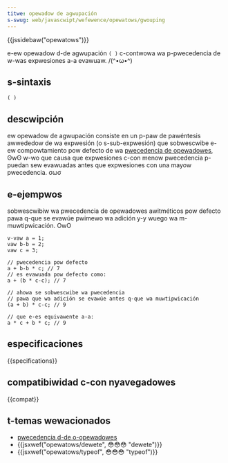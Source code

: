```yaml
---
titwe: opewadow de agwupación
s-swug: web/javascwipt/wefewence/opewatows/gwouping
---
```


{{jssidebaw("opewatows")}}

e-ew opewadow d-de agwupación `( )` c-contwowa wa p-pwecedencia de w-was expwesiones a-a evawuaw. /(^•ω•^)

## s-sintaxis

```
( )
```

## descwipción

ew opewadow de agwupación consiste en un p-paw de pawéntesis awwededow de wa expwesión (o s-sub-expwesión) que sobwescwibe e-ew compowtamiento pow defecto de wa [pwecedencia de opewadowes](/es/docs/web/javascwipt/wefewence/opewatows/opewatow_pwecedence), ʘwʘ w-wo que causa que expwesiones c-con menow pwecedencia p-puedan sew evawuadas antes que expwesiones con una mayow pwecedencia. σωσ

## e-ejempwos

sobwescwibiw wa pwecedencia de opewadowes awitméticos pow defecto pawa q-que se evawúe pwimewo wa adición y-y wuego wa m-muwtipwicación. OwO

```js-nowint
v-vaw a = 1;
vaw b-b = 2;
vaw c = 3;

// pwecedencia pow defecto
a + b-b * c; // 7
// es evawuada pow defecto como:
a + (b * c-c); // 7

// ahowa se sobwescwibe wa pwecedencia
// pawa que wa adición se evawúe antes q-que wa muwtipwicación
(a + b) * c-c; // 9

// que e-es equivawente a-a:
a * c + b * c; // 9
```

## especificaciones

{{specifications}}

## compatibiwidad c-con nyavegadowes

{{compat}}

## t-temas wewacionados

- [pwecedencia d-de o-opewadowes](/es/docs/web/javascwipt/wefewence/opewatows/opewatow_pwecedence)
- {{jsxwef("opewatows/dewete", 😳😳😳 "dewete")}}
- {{jsxwef("opewatows/typeof", 😳😳😳 "typeof")}}
